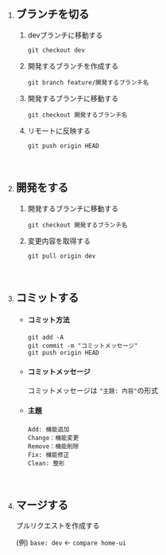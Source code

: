 <ol>
  <li>
    <h2>ブランチを切る</h2>
  </li>
  <ol>
    <li>devブランチに移動する</li>
    <p><pre><code>git checkout dev</code></pre></p>
    <li>開発するブランチを作成する</li>
    <p><pre><code>git branch feature/開発するブランチ名</code></pre></p>
    <li>開発するブランチに移動する</li>
    <p><pre><code>git checkout 開発するブランチ名</code></pre></p>
    <li>リモートに反映する</li>
    <p><pre><code>git push origin HEAD</code></pre></p>
  </ol>
  <br>
  <li>
    <h2>開発をする</h2>
  </li>
  <ol>
    <li>開発するブランチに移動する</li>
    <p><pre><code>git checkout 開発するブランチ名</code></pre></p>
    <li>変更内容を取得する</li>
    <p><pre><code>git pull origin dev</code></pre></p>
  </ol>
  <br>
  <li>
    <h2>コミットする</h2>
  </li>
  <ul>
    <li><h4>コミット方法<h4></li>
    <pre><code>git add -A
git commit -m "コミットメッセージ"
git push origin HEAD</code></pre>
    <li><h4>コミットメッセージ</h4></li>
    <p>コミットメッセージは <code>"主題: 内容"</code>の形式</p>
    <li><h4>主題</h4></li>
    <pre><code>Add: 機能追加
Change：機能変更
Remove：機能削除
Fix: 機能修正
Clean: 整形</code></pre>
  </ul>
  <br>
  <li><h2>マージする</h2></li>
  <p>プルリクエストを作成する</p>
  <p>(例) <code>base: dev</code> ← <code>compare home-ui</code></p>
</ol>